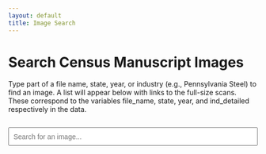 ```yaml
---
layout: default
title: Image Search
---
```


# Search Census Manuscript Images

Type part of a file name, state, year, or industry (e.g., Pennsylvania Steel) to find an image.
A list will appear below with links to the full-size scans.
These correspond to the variables file_name, state, year, and ind_detailed respectively in the data.

<input type="text" id="searchBox" placeholder="Search for an image..." style="width: 100%; padding: 0.6em; font-size: 1em; margin-top: 1em;">

<div id="results" style="margin-top: 1.5em;"></div>

<script>
let images = null; // will hold the JSON once loaded
const jsonFiles = [
  "{{ '/assets/image_links_1850.json' | relative_url }}",
  "{{ '/assets/image_links_1860.json' | relative_url }}",
  "{{ '/assets/image_links_1870.json' | relative_url }}",
  "{{ '/assets/image_links_1880.json' | relative_url }}"
];

async function loadImages() {
  if (!images) {
    images = [];
    // Load each JSON file and append results
    for (const file of jsonFiles) {
      const response = await fetch(file);
      const data = await response.json();
      images = images.concat(data);
    }
  }
}

document.getElementById("searchBox").addEventListener("input", async function(e) {
  const query = e.target.value.toLowerCase().trim();
  const resultsDiv = document.getElementById("results");
  resultsDiv.innerHTML = "";

  if (query.length < 2) return; 

  await loadImages(); // fetch JSONs once

  // Split into individual words so "PA steel" works
  const terms = query.split(/\s+/);

  const matches = images.filter(img => {
    const haystack = [
      img.filename,
      img.year,
      img.state,
      img.state_long,
      img.industries
    ].join(" ").toLowerCase();

    return terms.every(term => haystack.includes(term));
  }).slice(0, 50);

  if (matches.length === 0) {
    resultsDiv.textContent = "No matches found.";
    return;
  }

  matches.forEach(img => {
    const link = document.createElement("a");
    link.href = img.url;
    link.textContent = img.filename;
    link.target = "_blank";
    link.style.display = "block";
    link.style.marginBottom = "0.5em";
    resultsDiv.appendChild(link);
  });
});
</script>
